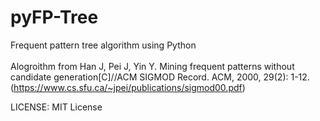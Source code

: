 pyFP-Tree
=========

Frequent pattern tree algorithm using Python<br/><br/>
Alogroithm from Han J, Pei J, Yin Y. Mining frequent patterns without candidate generation[C]//ACM SIGMOD Record. ACM, 2000, 29(2): 1-12.  (https://www.cs.sfu.ca/~jpei/publications/sigmod00.pdf)

LICENSE: MIT License
